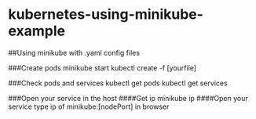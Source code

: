 # kubernetes-using-minikube-example

##Using minikube with .yaml config files

###Create pods
minikube start
kubectl create -f [yourfile]

###Check pods and services
kubectl get pods
kubectl get services

###Open your service in the host
####Get ip
minikube ip
####Open your service
type ip of minikube:[nodePort] in browser
